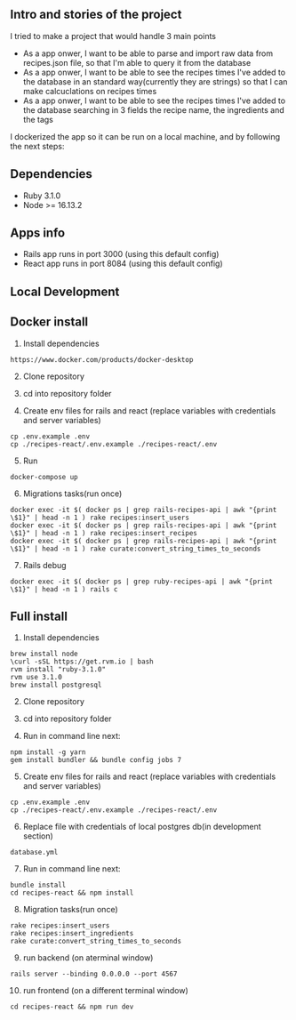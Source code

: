 ## Intro and stories of the project

I tried to make a project that would handle 3 main points

- As a app onwer, I want to be able to parse and import raw data from recipes.json file, so that I'm able to query it from the database
- As a app onwer, I want to be able to see the recipes times I've added to the database in an standard way(currently they are strings) so that I can make calcuclations on recipes times
- As a app onwer, I want to be able to see the recipes times I've added to the database searching in 3 fields the recipe name, the ingredients and the tags

I dockerized the app so it can be run on a local machine, and by following the next steps:
## Dependencies

* Ruby 3.1.0
* Node >= 16.13.2

## Apps info
 * Rails app runs in port 3000 (using this default config)
 * React app runs in port 8084 (using this default config)

## Local Development
## Docker install

1. Install dependencies
```
https://www.docker.com/products/docker-desktop
```

2. Clone repository
3. cd into repository folder

4. Create env files for rails and react (replace variables with credentials and server variables)
```
cp .env.example .env
cp ./recipes-react/.env.example ./recipes-react/.env
```

5. Run
```
docker-compose up
```

6. Migrations tasks(run once)

```
docker exec -it $( docker ps | grep rails-recipes-api | awk "{print \$1}" | head -n 1 ) rake recipes:insert_users
docker exec -it $( docker ps | grep rails-recipes-api | awk "{print \$1}" | head -n 1 ) rake recipes:insert_recipes
docker exec -it $( docker ps | grep rails-recipes-api | awk "{print \$1}" | head -n 1 ) rake curate:convert_string_times_to_seconds
```

7. Rails debug
```
docker exec -it $( docker ps | grep ruby-recipes-api | awk "{print \$1}" | head -n 1 ) rails c
```

## Full install

1. Install dependencies
```
brew install node
\curl -sSL https://get.rvm.io | bash
rvm install "ruby-3.1.0"
rvm use 3.1.0
brew install postgresql
```

2. Clone repository
3. cd into repository folder

4. Run in command line next:

```
npm install -g yarn
gem install bundler && bundle config jobs 7
```

5. Create env files for rails and react (replace variables with credentials and server variables)
```
cp .env.example .env
cp ./recipes-react/.env.example ./recipes-react/.env
```

6. Replace file with credentials of local postgres db(in development section)
```
database.yml
```

7. Run in command line next:
```
bundle install
cd recipes-react && npm install
```

8. Migration tasks(run once) 
```
rake recipes:insert_users
rake recipes:insert_ingredients
rake curate:convert_string_times_to_seconds
```

9. run backend (on aterminal window)
```
rails server --binding 0.0.0.0 --port 4567
```

10. run frontend (on a different terminal window)

```
cd recipes-react && npm run dev
```
